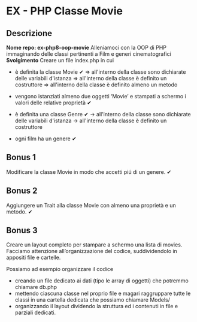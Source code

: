 # EX - PHP Classe Movie
## Descrizione
**Nome repo: ex-php8-oop-movie**
Alleniamoci con la OOP di PHP immaginando delle classi pertinenti a Film e generi cinematografici
**Svolgimento**
Creare un file index.php in cui
- è definita la classe Movie ✔
   => all'interno della classe sono dichiarate delle variabili d'istanza
   => all'interno della classe è definito un costruttore
   => all'interno della classe è definito almeno un metodo
- vengono istanziati almeno due oggetti ‘Movie’ e stampati a schermo i valori delle relative proprietà ✔


- è definita una classe Genre ✔
  -> all'interno della classe sono dichiarate delle variabili d'istanza
  -> all'interno della classe è definito un costruttore
- ogni film ha un genere ✔


## Bonus 1
Modificare la classe Movie in modo che accetti piú di un genere. ✔

## Bonus 2
Aggiungere un Trait alla classe Movie con almeno una proprietà e un metodo. ✔

## Bonus 3
Creare un layout completo per stampare a schermo una lista di movies.
Facciamo attenzione all’organizzazione del codice, suddividendolo in appositi file e cartelle.

Possiamo ad esempio organizzare il codice
- creando un file dedicato ai dati (tipo le array di oggetti) che potremmo chiamare db.php
- mettendo ciascuna classe nel proprio file e magari raggruppare tutte le classi in una cartella dedicata che possiamo chiamare Models/
- organizzando il layout dividendo la struttura ed i contenuti in file e parziali dedicati.